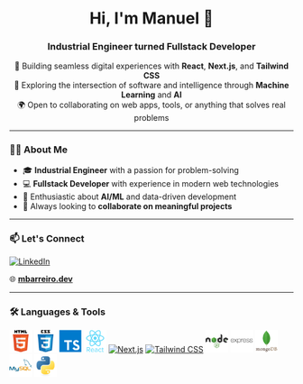 <h1 align="center">Hi, I'm Manuel 👋</h1>
<h3 align="center">Industrial Engineer turned Fullstack Developer</h3>

<p align="center">
🚀 Building seamless digital experiences with <strong>React</strong>, <strong>Next.js</strong>, and <strong>Tailwind CSS</strong><br>
🤖 Exploring the intersection of software and intelligence through <strong>Machine Learning</strong> and <strong>AI</strong><br>
🌍 Open to collaborating on web apps, tools, or anything that solves real problems
</p>

---

### 👨‍💻 About Me

- 🎓 **Industrial Engineer** with a passion for problem-solving  
- 💻 **Fullstack Developer** with experience in modern web technologies  
- 🧠 Enthusiastic about **AI/ML** and data-driven development  
- 🤝 Always looking to **collaborate on meaningful projects**

---

### 📫 Let's Connect

<a href="https://www.linkedin.com/in/manuel-barreiro/">
  <img height="25" src="https://img.shields.io/badge/LinkedIn-0077B5?style=for-the-badge&logo=linkedin&logoColor=white" alt="LinkedIn">
</a>

<br>

🌐 [**mbarreiro.dev**](https://mbarreiro.dev/)

---

### 🛠️ Languages & Tools

<p align="left">
  <a href="https://developer.mozilla.org/en-US/docs/Web/HTML" target="_blank"><img src="https://raw.githubusercontent.com/devicons/devicon/master/icons/html5/html5-original-wordmark.svg" width="40" height="40" alt="HTML" /></a>
  <a href="https://developer.mozilla.org/en-US/docs/Web/CSS" target="_blank"><img src="https://raw.githubusercontent.com/devicons/devicon/master/icons/css3/css3-original-wordmark.svg" width="40" height="40" alt="CSS" /></a>
  <a href="https://www.typescriptlang.org/" target="_blank"><img src="https://raw.githubusercontent.com/devicons/devicon/master/icons/typescript/typescript-original.svg" width="40" height="40" alt="TypeScript" /></a>
  <a href="https://reactjs.org/" target="_blank"><img src="https://raw.githubusercontent.com/devicons/devicon/master/icons/react/react-original-wordmark.svg" width="40" height="40" alt="React" /></a>
  <a href="https://nextjs.org/" target="_blank"><img src="https://cdn.worldvectorlogo.com/logos/nextjs-2.svg" width="40" height="40" alt="Next.js" /></a>
  <a href="https://tailwindcss.com/" target="_blank"><img src="https://www.vectorlogo.zone/logos/tailwindcss/tailwindcss-icon.svg" width="40" height="40" alt="Tailwind CSS" /></a>
  <a href="https://nodejs.org" target="_blank"><img src="https://raw.githubusercontent.com/devicons/devicon/master/icons/nodejs/nodejs-original-wordmark.svg" width="40" height="40" alt="Node.js" /></a>
  <a href="https://expressjs.com" target="_blank"><img src="https://raw.githubusercontent.com/devicons/devicon/master/icons/express/express-original-wordmark.svg" width="40" height="40" alt="Express.js" /></a>
  <a href="https://www.mongodb.com/" target="_blank"><img src="https://raw.githubusercontent.com/devicons/devicon/master/icons/mongodb/mongodb-original-wordmark.svg" width="40" height="40" alt="MongoDB" /></a>
  <a href="https://www.mysql.com/" target="_blank"><img src="https://raw.githubusercontent.com/devicons/devicon/master/icons/mysql/mysql-original-wordmark.svg" width="40" height="40" alt="MySQL" /></a>
  <a href="https://www.python.org" target="_blank"><img src="https://raw.githubusercontent.com/devicons/devicon/master/icons/python/python-original.svg" width="40" height="40" alt="Python" /></a>
</p>
